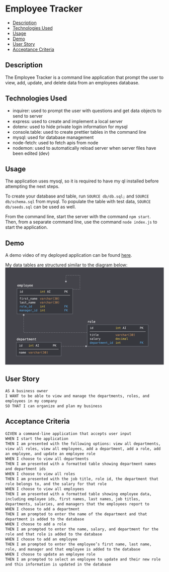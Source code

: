 # Employee Tracker <!-- omit in toc -->
- [Description](#description)
- [Technologies Used](#technologies-used)
- [Usage](#usage)
- [Demo](#demo)
- [User Story](#user-story)
- [Acceptance Criteria](#acceptance-criteria)
## Description
The Employee Tracker is a command line application that prompt the user to view, add, update, and delete data from an employees database. 
## Technologies Used
- inquirer: used to prompt the user with questions and get data objects to send to server
- express: used to create and implement a local server
- dotenv: used to hide private login information for mysql
- console.table: used to create prettier tables in the command line
- mysql: used for database management
- node-fetch: used to fetch apis from node
- nodemon: used to automatically reload server when server files have been edited (dev)

## Usage
The application uses mysql, so it is required to have my ql installed before attempting the next steps.

To create your database and table, run `SOURCE db/db.sql;` and `SOURCE db/schema.sql` from mysql. To populate the table with test data, `SOURCE db/seeds.sql` can be used as well.

From the command line, start the server with the command `npm start`. Then, from a separate command line, use the command `node index.js` to start the application.
## Demo
A demo video of my deployed application can be found [here](https://www.youtube.com/watch?v=vsWZeFcuSV4).

My data tables are structured similar to the diagram below:
![](assets/12-sql-homework-demo-02.png)
## User Story
```
AS A business owner
I WANT to be able to view and manage the departments, roles, and employees in my company
SO THAT I can organize and plan my business
```
## Acceptance Criteria
```
GIVEN a command-line application that accepts user input
WHEN I start the application
THEN I am presented with the following options: view all departments, view all roles, view all employees, add a department, add a role, add an employee, and update an employee role
WHEN I choose to view all departments
THEN I am presented with a formatted table showing department names and department ids
WHEN I choose to view all roles
THEN I am presented with the job title, role id, the department that role belongs to, and the salary for that role
WHEN I choose to view all employees
THEN I am presented with a formatted table showing employee data, including employee ids, first names, last names, job titles, departments, salaries, and managers that the employees report to
WHEN I choose to add a department
THEN I am prompted to enter the name of the department and that department is added to the database
WHEN I choose to add a role
THEN I am prompted to enter the name, salary, and department for the role and that role is added to the database
WHEN I choose to add an employee
THEN I am prompted to enter the employee’s first name, last name, role, and manager and that employee is added to the database
WHEN I choose to update an employee role
THEN I am prompted to select an employee to update and their new role and this information is updated in the database 
```